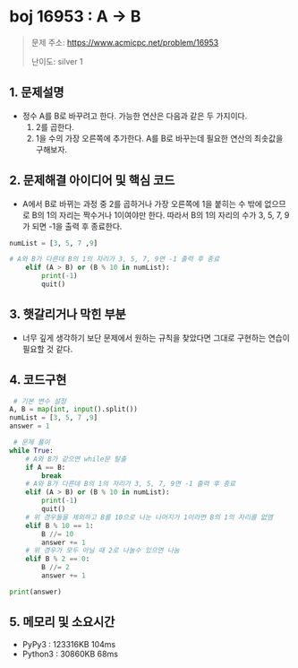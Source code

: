 # boj 16953 : A -> B
> 문제 주소: https://www.acmicpc.net/problem/16953
> 
> 난이도: silver 1

## 1. 문제설명
- 정수 A를 B로 바꾸려고 한다. 가능한 연산은 다음과 같은 두 가지이다. 
  1. 2를 곱한다.
  2. 1을 수의 가장 오른쪽에 추가한다.
  A를 B로 바꾸는데 필요한 연산의 최솟값을 구해보자.

## 2. 문제해결 아이디어 및 핵심 코드
- A에서 B로 바뀌는 과정 중 2를 곱하거나 가장 오른쪽에 1을 붙히는 수 밖에 없으므로 B의 1의 자리는 
짝수거나 1이여야만 한다. 따라서 B의 1의 자리의 수가 3, 5, 7, 9가 되면 -1을 출력 후 종료한다.
  
```python
numList = [3, 5, 7 ,9]

# A와 B가 다른데 B의 1의 자리가 3, 5, 7, 9면 -1 출력 후 종료
    elif (A > B) or (B % 10 in numList):
        print(-1)
        quit()
```

## 3. 햇갈리거나 막힌 부분
- 너무 깊게 생각하기 보단 문제에서 원하는 규칙을 찾았다면 그대로 구현하는 연습이 필요할 것 같다.

## 4. 코드구현
``` python
 # 기본 변수 설정
A, B = map(int, input().split())
numList = [3, 5, 7 ,9]
answer = 1

 # 문제 풀이
while True:
    # A와 B가 같으면 while문 탈출
    if A == B:
        break
    # A와 B가 다른데 B의 1의 자리가 3, 5, 7, 9면 -1 출력 후 종료
    elif (A > B) or (B % 10 in numList):
        print(-1)
        quit()
    # 위 경우들을 제외하고 B를 10으로 나눈 나머지가 1이라면 B의 1의 자리를 없앰
    elif B % 10 == 1:
        B //= 10
        answer += 1
    # 위 경우가 모두 아닐 때 2로 나눌수 있으면 나눔
    elif B % 2 == 0:
        B //= 2
        answer += 1

print(answer)
```
## 5. 메모리 및 소요시간
- PyPy3 :   123316KB	104ms
- Python3 : 30860KB 	68ms